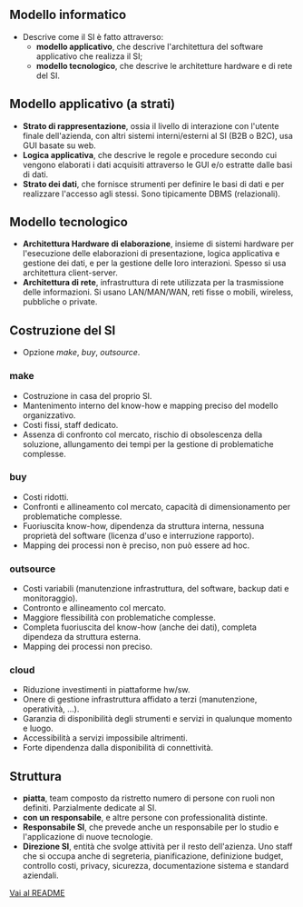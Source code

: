 ## Modello informatico
- Descrive come il SI è fatto attraverso:
   - **modello applicativo**, che descrive l'architettura del software applicativo che realizza il SI;
   - **modello tecnologico**, che descrive le architetture hardware e di rete del SI.

## Modello applicativo (a strati)
- **Strato di rappresentazione**, ossia il livello di interazione con l'utente finale dell'azienda, con altri sistemi interni/esterni al SI (B2B o B2C), usa GUI basate su web.
- **Logica applicativa**, che descrive le regole e procedure secondo cui vengono elaborati i dati acquisiti attraverso le GUI e/o estratte dalle basi di dati.
- **Strato dei dati**, che fornisce strumenti per definire le basi di dati e per realizzare l'accesso agli stessi. Sono tipicamente DBMS (relazionali).

## Modello tecnologico
- **Architettura Hardware di elaborazione**, insieme di sistemi hardware per l'esecuzione delle elaborazioni di presentazione, logica applicativa e gestione dei dati, e per la gestione delle loro interazioni. Spesso si usa architettura client-server.
- **Architettura di rete**, infrastruttura di rete utilizzata per la trasmissione delle informazioni. Si usano LAN/MAN/WAN, reti fisse o mobili, wireless, pubbliche o private.

## Costruzione del SI
- Opzione *make*, *buy*, *outsource*.

### make
- Costruzione in casa del proprio SI.
- Mantenimento interno del know-how e mapping preciso del modello organizzativo.
- Costi fissi, staff dedicato.
- Assenza di confronto col mercato, rischio di obsolescenza della soluzione, allungamento dei tempi per la gestione di problematiche complesse.

### buy
- Costi ridotti.
- Confronti e allineamento col mercato, capacità di dimensionamento per problematiche complesse.
- Fuoriuscita know-how, dipendenza da struttura interna, nessuna proprietà del software (licenza d'uso e interruzione rapporto).
- Mapping dei processi non è preciso, non può essere ad hoc.

### outsource
- Costi variabili (manutenzione infrastruttura, del software, backup dati e monitoraggio).
- Contronto e allineamento col mercato.
- Maggiore flessibilità con problematiche complesse.
- Completa fuoriuscita del know-how (anche dei dati), completa dipendeza da struttura esterna.
- Mapping dei processi non preciso.


### cloud
- Riduzione investimenti in piattaforme hw/sw.
- Onere di gestione infrastruttura affidato a terzi (manutenzione, operatività, ...).
- Garanzia di disponibilità degli strumenti e servizi in qualunque momento e luogo.
- Accessibilità a servizi impossibile altrimenti.
- Forte dipendenza dalla disponibilità di connettività.

## Struttura
- **piatta**, team composto da ristretto numero di persone con ruoli non definiti. Parzialmente dedicate al SI.
- **con un responsabile**, e altre persone con professionalità distinte.
- **Responsabile SI**, che prevede anche un responsabile per lo studio e l'applicazione di nuove tecnologie.
- **Direzione SI**, entità che svolge attività per il resto dell'azienza. Uno staff che si occupa anche di segreteria, pianificazione, definizione budget, controllo costi, privacy, sicurezza, documentazione sistema e standard aziendali.


[Vai al README](https://github.com/Gabri432/Sistemi_informativi)